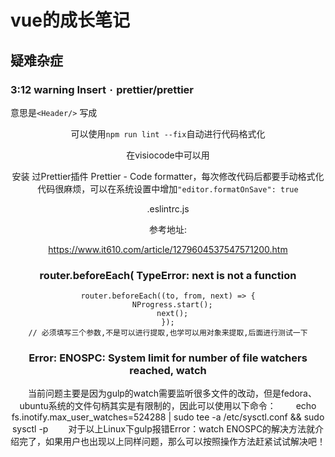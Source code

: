 # vue的成长笔记

## 疑难杂症

###  3:12  warning  Insert `·`  prettier/prettier

意思是`<Header/>` 写成<Header />

可以使用`npm run lint --fix`自动进行代码格式化

在visiocode中可以用

安装 过Prettier插件 Prettier - Code formatter，每次修改代码后都要手动格式化代码很麻烦，可以在系统设置中增加`"editor.formatOnSave": true`

.eslintrc.js

参考地址:

https://www.it610.com/article/1279604537547571200.htm

### router.beforeEach( TypeError: next is not a function

```vue
router.beforeEach((to, from, next) => {
  NProgress.start();
  next();
});
// 必须填写三个参数,不是可以进行提取,也学可以用对象来提取,后面进行测试一下
```

### Error: ENOSPC: System limit for number of file watchers reached, watch

　当前问题主要是因为gulp的watch需要监听很多文件的改动，但是fedora、ubuntu系统的文件句柄其实是有限制的，因此可以使用以下命令： 
 　　echo fs.inotify.max_user_watches=524288 | sudo tee -a /etc/sysctl.conf && sudo sysctl -p 
 　　对于以上Linux下gulp报错Error：watch ENOSPC的解决方法就介绍完了，如果用户也出现以上同样问题，那么可以按照操作方法赶紧试试解决吧！